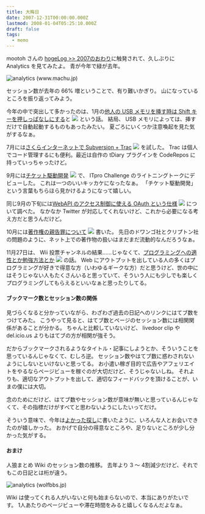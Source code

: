```yaml
---
title: 大晦日
date: 2007-12-31T00:00:00.000Z
lastmod: 2008-01-04T05:25:10.000Z
draft: false
tags:
  - memo
---
```


mootoh さんの [hogeLog >> 2007のおわり](http://blog.deadbeaf.org/archives/1879)に触発されて、久しぶりに Analytics を見てみたよ。 青が今年で緑が去年。

![analytics (www.machu.jp)](@/assets/flickr/2151560870.jpg "analytics (www.machu.jp)")

セッション数が去年の 66% 増ということで、有り難いかぎり。 山になっているところを振り返ってみよう。

今年の中で突出して多かったのは、1月の[他人の USB メモリを挿す時は Shift キーを押しっぱなしにする](/posts/20070128/p02)と ![](http://b.hatena.ne.jp/entry/image/http://www.machu.jp/diary/20070128.html%23p02) という話。 結局、 USB メモリによっては、挿すだけで自動起動するものもあったみたい。 夏ごろにいくつか注意喚起を見た気がするなぁ。

7月には[さくらインターネットで Subversion + Trac](/posts/20070718/p01) ![](http://b.hatena.ne.jp/entry/image/http://www.machu.jp/diary/20070718.html%23p01) を試した。 Trac は個人でコード管理するにも便利。最近は自作の tDiary プラグインを CodeRepos に持っていっちゃったけど。

9月には[チケット駆動開発](/posts/20070907/p01) ![](http://b.hatena.ne.jp/entry/image/http://www.machu.jp/diary/20070907.html%23p01) で、 ITpro Challenge のライトニングトークにデビューした。 これは一つのいいキッカケになったなぁ。 「チケット駆動開発」という言葉もちらほら見かけるようになって嬉しい。

同じ9月の下旬には[WebAPI のアクセス制御に使える OAuth という仕様](/posts/20070925/p01) ![](http://b.hatena.ne.jp/entry/image/http://www.machu.jp/diary/20070925.html%23p01) について調べた。 なかなか Twitter が対応してくれないけど、これから必要になる考え方だと思うんだけど。

10月には[著作権の親告罪について](/posts/20071021/p01) ![](http://b.hatena.ne.jp/entry/image/http://www.machu.jp/diary/20071021.html%23p01) 書いた。 先日のドワンゴ社とクリプトン社の問題のように、ネット上での著作物の扱いはまだまだ流動的なんだろうなぁ。

11月27日は、 Wii 投票チャンネルの結果……じゃなくて、[プログラミングへの適性とか勉強方法とか](/posts/20071127/p02) ![](http://b.hatena.ne.jp/entry/image/http://www.machu.jp/diary/20071127.html%23p02) の話。 Web にアウトプットを出している人の多くはプログラミングが好きで得意な方（いわゆるギークな方）だと思うけど、世の中にはそうじゃない人もたくさんいると思っていて、そういう人にも少しでも楽しくプログラミングしてもらえるといいなぁと思ったりしてる。

#### ブックマーク数とセッション数の関係

見づらくなると分かっていながら、わざわざ過去の日記へのリンクにはてブ数をつけてみた。 こうやって見ると、はてブ数とページのセッション数には相関関係があることが分かる。 ちゃんと比較していないけど、 livedoor clip や del.icio.us よりもはてブの方が相関が強そう。

だからブックマークされるようなタイトル・記事にしようとか、そういうことを思っているんじゃなくて、むしろ逆。 セッション数やはてブ数に惑わされないようにしないといけないと思ってる。 お小遣い稼ぎ目的で広告やアフェリエイトをやるならページビューを稼ぐのが大切だけど、そうじゃないしね。 それよりも、適切なアウトプットを出して、適切なフィードバックを頂けることが、いまの僕には大切。

念のためにだけど、はてブ数やセッション数が意味が無いと思っているんじゃなくて、その指標だけがすべてと思わないようにしたいってだけ。

そういう意味で、今年は[よかった探し](/posts/20071210/p01)に書いたように、いろんな人とお会いできたのが嬉しかった。 おかげで自分の得意なところや、足りないところが少し分かった気がする。

#### おまけ

人狼まとめ Wiki のセッション数の推移。 去年より 3 〜 4割減少だけど、それでもこの日記とは桁が違う。

![analytics (wolfbbs.jp)](@/assets/flickr/2150770981.jpg "analytics (wolfbbs.jp)")

Wiki は使ってくれる人がいないと何も始まらないので、本当にありがたいです。 1人あたりのページビューや滞在時間をみると嬉しくなるんだよなぁ。
